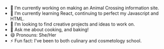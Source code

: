- 🔭 I’m currently working on making an Animal Crossing information site.
- 🌱 I’m currently learning React, continuing to perfect my Javascript and HTML.
- 🤔 I’m looking to find creative projects and ideas to work on.
- 💬 Ask me about cooking, and baking!
- 😄 Pronouns: She/Her
- ⚡ Fun fact: I've been to both culinary and cosmetology school.
